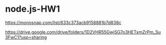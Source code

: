 # node.js-HW1

https://monosnap.com/list/633c373acb9158881b7d838c

https://drive.google.com/drive/folders/1D2VHR55GwjSG7o3HETxmZrPm_Su3FwC1?usp=sharing
